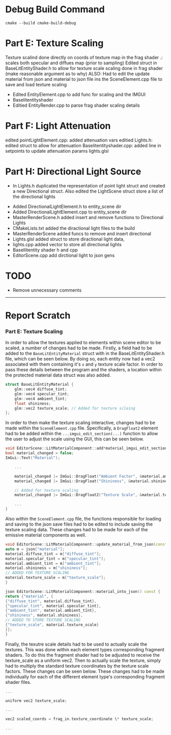 # Debug Build Command

```
cmake --build cmake-build-debug
```

# Part E: Texture Scaling

Texture scalind done directly on coords of texture map in the frag shader .: scales both specular and diffues map (prior to sampling)
Edited struct in BaseLitEntityShader.h to allow for texture scale
scaling done in frag shader (make reasonable argument as to why)
ALSO: Had to edit the update material from json and material to json file ins the SceneElement.cpp file to save and load texture scaling

- Edited EntityElement.cpp to add func for scaling and the IMGUI
- Baselitentityshader
- Editied EntityRender.cpp to parse frag shader scaling details

# Part F: Light Attenuation

edited pointLightElement.cpp: added attenuation vars
editied Lights.h: edited struct to allow for attenuation
Baselitentityshader.cpp: added line in setpoints to update attenuation params
lights.glsl

# Part H: Directional Light Source

- In Lights.h duplicated the representation of point light struct and created a new Directional struct. Also edited the LightScene struct store a list of the directional lights
<!-- - Lights.cpp -->
- Added DirectionalLightElement.h to entity_scene dir
- Added DirectionalLightElement.cpp to entity_scene dir
- MasterRenderScene.h added insert and remove functions to Directional Lights
- CMakeLists.txt added the diractional light files to the build
- MasterRenderScene added funcs to remove and insert directional
- Lights.glsl added struct to store diractional light data,
- lights.cpp added vector to store all directional lights
- Basellitentity shader h and cpp
- EditorScene.cpp add dirctional light to json gens

# TODO

- Remove unnecessary comments

---

# Report Scratch

### Part E: Texture Scaling

In order to allow the textures applied to elements within scene editor to be scaled, a number of changes had to be made. Firstly, a field had to be added to the `BaseLitEntityMaterial` struct with in the BaseLitEntityShader.h file, which can be seen below. By doing so, each entity now had a vec2 associated with them containing it's `x` and `y` texture scale factor. In order to pass these details between the program and the shaders, a location within the protected material data struct was also added.

```c++
struct BaseLitEntityMaterial {
    glm::vec4 diffuse_tint;
    glm::vec4 specular_tint;
    glm::vec4 ambient_tint;
    float shininess;
    glm::vec2 texture_scale; // Added for texture sclaing
};
```

In order to then make the texture scaling interactive, changes had to be made within the `SceneElement.cpp` file. Specifically, a `DragFloat2` element had to be added within the `...imgui_edit_section(...)` function to allow the user to adjust the scale using the GUI, this can be seen below.

```c++
void EditorScene::LitMaterialComponent::add*material_imgui_edit_section(MasterRenderScene& /\_render_scene*/, const SceneContext& /_scene_context_/) {
bool material_changed = false;
ImGui::Text("Material");

    ...

    material_changed |= ImGui::DragFloat("Ambient Factor", &material.ambient_tint[3], 0.01f, 0.0f, FLT_MAX);
    material_changed |= ImGui::DragFloat("Shininess", &material.shininess, 0.3f, 0.0f, FLT_MAX);

    // Added for texture scaling
    material_changed |= ImGui::DragFloat2("Texture Scale", &material.texture_scale.x, 0.01f, 0, FLT_MAX);

    ...
}
```

Also within the `SceneElement.cpp` file, the functions responsible for loading and saving to the json save files had to be edited to include saving the texture scaling data. These changes had to be made for each of the emissive material components as well.

```C++
void EditorScene::LitMaterialComponent::update_material_from_json(const json& json) {
auto m = json["material"];
material.diffuse_tint = m["diffuse_tint"];
material.specular_tint = m["specular_tint"];
material.ambient_tint = m["ambient_tint"];
material.shininess = m["shininess"];
// ADDED FOR TEXTURE SCALING
material.texture_scale = m["texture_scale"];
}

json EditorScene::LitMaterialComponent::material_into_json() const {
return {"material", {
{"diffuse_tint", material.diffuse_tint},
{"specular_tint", material.specular_tint},
{"ambient_tint", material.ambient_tint},
{"shininess", material.shininess},
// ADDED TO STORE TEXTURE SCALING
{"texture_scale", material.texture_scale}
}};
}
```

Finally, the texutre scale details had to be used to actually scale the textures. This was done within each element types corresponding fragment shaders. To do this the fragment shader had to be adjusted to receive the texture_scale as a uniform vec2. Then to actually scale the texture, simply had to multiply the standard texture coordinates by the texture scale factors. These changes can be seen below. These changes had to be made individually for each of the different element type's corresponding fragment shader files.

```C++
...

uniform vec2 texture_scale;

...

vec2 scaled_coords = frag_in.texture_coordinate \* texture_scale;

...
```
